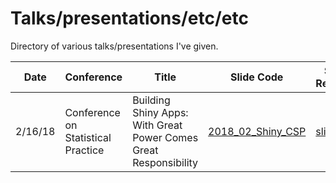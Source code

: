 # Talks/presentations/etc/etc

Directory of various talks/presentations I've given.


Date | Conference | Title | Slide Code | Slides Rendered
---|---|---|---|---
2/16/18 | Conference on Statistical Practice | Building Shiny Apps: With Great Power Comes Great Responsibility | [2018_02_Shiny_CSP](2018_02_Shiny_CSP) | [slides](http://jminnier-talks.netlify.com/2018_02_shiny_csp/minnier_csp2018)

